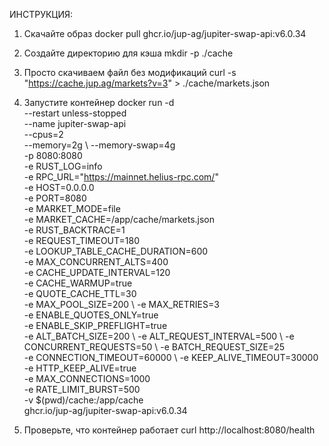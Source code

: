 ИНСТРУКЦИЯ:

1. Скачайте образ
docker pull ghcr.io/jup-ag/jupiter-swap-api:v6.0.34

2. Создайте директорию для кэша
mkdir -p ./cache

3. Просто скачиваем файл без модификаций
curl -s "https://cache.jup.ag/markets?v=3" > ./cache/markets.json

4. Запустите контейнер
docker run -d \
  --restart unless-stopped \
  --name jupiter-swap-api \
  --cpus=2 \
  --memory=2g \ 
  --memory-swap=4g \
  -p 8080:8080 \
  -e RUST_LOG=info \
  -e RPC_URL="https://mainnet.helius-rpc.com/" \
  -e HOST=0.0.0.0 \
  -e PORT=8080 \
  -e MARKET_MODE=file \
  -e MARKET_CACHE=/app/cache/markets.json \
  -e RUST_BACKTRACE=1 \
  -e REQUEST_TIMEOUT=180 \
  -e LOOKUP_TABLE_CACHE_DURATION=600 \
  -e MAX_CONCURRENT_ALTS=400 \
  -e CACHE_UPDATE_INTERVAL=120 \
  -e CACHE_WARMUP=true \
  -e QUOTE_CACHE_TTL=30 \
  -e MAX_POOL_SIZE=200 \ 
  -e MAX_RETRIES=3 \
  -e ENABLE_QUOTES_ONLY=true \
  -e ENABLE_SKIP_PREFLIGHT=true \
  -e ALT_BATCH_SIZE=200 \ 
  -e ALT_REQUEST_INTERVAL=500 \ 
  -e CONCURRENT_REQUESTS=50 \ 
  -e BATCH_REQUEST_SIZE=25 \
  -e CONNECTION_TIMEOUT=60000 \ 
  -e KEEP_ALIVE_TIMEOUT=30000 \
  -e HTTP_KEEP_ALIVE=true \
  -e MAX_CONNECTIONS=1000 \
  -e RATE_LIMIT_BURST=500 \
  -v $(pwd)/cache:/app/cache \
  ghcr.io/jup-ag/jupiter-swap-api:v6.0.34

5. Проверьте, что контейнер работает
curl http://localhost:8080/health